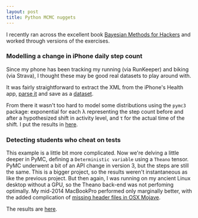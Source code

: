 ```yaml
---
layout: post
title: Python MCMC nuggets
---
```


I recently ran across the excellent book [Bayesian Methods for Hackers](https://www.amazon.com/Bayesian-Methods-Hackers-Probabilistic-Addison-Wesley/dp/0133902838/) and worked through versions of the exercises.

### Modelling a change in iPhone daily step count

Since my phone has been tracking my running (via RunKeeper) and biking (via Strava), I thought these may be good real datasets to play around with.

It was fairly straightforward to extract the XML from the iPhone's Health app, [parse it](https://github.com/ptvan/R-snippets/blob/master/parse_apple_health_export.R) and save as a [dataset](https://github.com/ptvan/datasets/tree/master/iphone_health).

From there it wasn't too hard to model some distributions using the `pymc3` package: exponential for each &lambda; representing the step count before and after a hypothesized shift in activity level, and &tau; for the actual time of the shift. I put the results in [here](https://github.com/ptvan/python-snippets/blob/master/mcmc_iphone_stepcounts.py). 

### Detecting students who cheat on tests

This example is a little bit more complicated. Now we're delving a little deeper in PyMC, defining a `Deterministic variable` using a `Theano` tensor. PyMC underwent a bit of an API change in version 3, but the steps are still the same. This is a bigger project, so the results weren't instantaneous as like the previous project. But then again, I was running on my ancient Linux desktop without a GPU, so the Theano back-end was not perfoming optimally. My mid-2014 MacBookPro performed only marginally better, with the added complication of [missing header files in OSX Mojave](https://stackoverflow.com/questions/52509602/cant-compile-c-program-on-a-mac-after-upgrade-to-mojave). 

The results are [here](https://github.com/ptvan/python-snippets/blob/master/mcmc_detecting_cheaters.py). 
 

